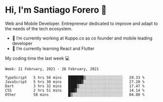 # Hi, I'm Santiago Forero 👋
Web and Mobile Developer. Entrepreneur dedicated to improve and adapt to the needs of the tech ecosystem.

- 🔭 I’m currently working at Kuppo.co as co founder and mobile leading developer
- 🌱 I’m currently learning React and Flutter

My coding time the last week 💻
<!--START_SECTION:waka-->
```text
Week: 21 February, 2021 - 28 February, 2021

TypeScript   5 hrs 56 mins   ███████▒░░░░░░░░░░░░░░░░░   29.33 % 
JavaScript   5 hrs 30 mins   ██████▓░░░░░░░░░░░░░░░░░░   27.20 % 
Dart         3 hrs 32 mins   ████▒░░░░░░░░░░░░░░░░░░░░   17.47 % 
CSS          2 hrs 51 mins   ███▓░░░░░░░░░░░░░░░░░░░░░   14.14 % 
Other        58 mins         █▒░░░░░░░░░░░░░░░░░░░░░░░   04.80 % 
```
<!--END_SECTION:waka-->
